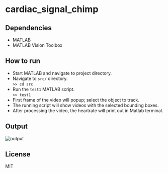 # cardiac_signal_chimp


## Dependencies

* MATLAB
* MATLAB Vision Toolbox

## How to run

* Start MATLAB and navigate to project directory.
* Navigate to `src/` directory.   
   `>> cd src`
* Run the `test1` MATLAB script.   
   `>> test1`
* First frame of the video will popup; select the object to track.
* The running script will show videos with the selected bounding boxes.
* After processing the video, the heartrate will print out in Matlab terminal.

## Output

![output](https://user-images.githubusercontent.com/47135040/136742551-daf68be5-6ed4-4856-bb2a-5e586f767359.gif)



## License

MIT
